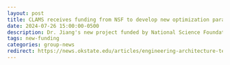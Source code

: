 ```yaml
---
layout: post
title: CLAMS receives funding from NSF to develop new optimization paradigms to facilitate industrial decarbonization and clean energy integration
date: 2024-07-26 15:00:00-0500
description: Dr. Jiang's new project funded by National Science Foundation EAGER award is featured in OSU News.
tags: new-funding
categories: group-news
redirect: https://news.okstate.edu/articles/engineering-architecture-technology/2024/two_osu_engineering_professors_receive_nsf_eager_award_to_study_ways_to_decarbonize_heavy_industries.html
---
```

